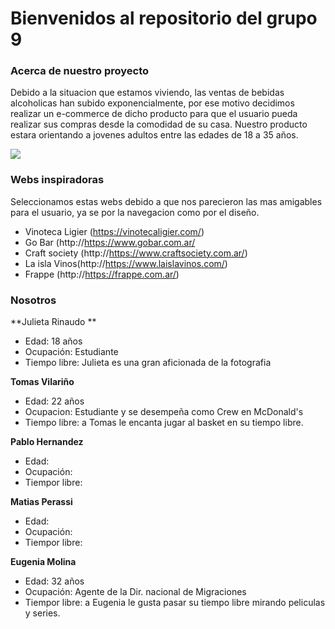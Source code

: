 # Bienvenidos al repositorio del grupo 9


### Acerca de nuestro proyecto
Debido a la situacion que estamos viviendo, las ventas de bebidas alcoholicas han subido exponencialmente, por ese motivo decidimos realizar un e-commerce de dicho producto para que el usuario pueda realizar sus compras desde la comodidad de su casa. Nuestro producto estara orientando a jovenes adultos entre las edades de 18 a 35 años.

![](https://i.pinimg.com/originals/f2/5a/af/f25aaf926b65fc01d4c4efc7bec73746.jpg)

### Webs inspiradoras

Seleccionamos estas webs debido a que nos parecieron las mas amigables para el usuario, ya se por la navegacion como por el diseño.

- Vinoteca Ligier (https://vinotecaligier.com/)
- Go Bar (http://https://www.gobar.com.ar/
- Craft society (http://https://www.craftsociety.com.ar/)
- La isla Vinos(http://https://www.laislavinos.com/)
- Frappe (http://https://frappe.com.ar/)

### Nosotros
 **Julieta Rinaudo **

- Edad: 18 años
- Ocupación: Estudiante
- Tiempo libre: Julieta es una gran aficionada de la fotografia

**Tomas Vilariño**

- Edad: 22 años
- Ocupacion: Estudiante y se desempeña como Crew en McDonald's
- Tiempo libre: a Tomas le encanta jugar al basket en su tiempo libre.

**Pablo Hernandez**

- Edad:
- Ocupación:
- Tiempor libre:

**Matias Perassi**

- Edad:
- Ocupación:
- Tiempor libre:

**Eugenia Molina**

- Edad: 32 años
- Ocupación: Agente de la Dir. nacional de Migraciones
- Tiempor libre:  a Eugenia le gusta pasar su tiempo libre mirando peliculas y series.
